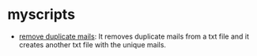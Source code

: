 # myscripts

- [remove duplicate mails](remove_duplicate_mails): It removes duplicate mails from a txt file and it creates another txt file with the unique mails.   
